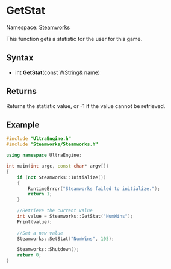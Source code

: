 # GetStat

Namespace: [Steamworks](Steamworks.md)

This function gets a statistic for the user for this game.

## Syntax

- int **GetStat**(const [WString](WString.md)& name)

## Returns

Returns the statistic value, or -1 if the value cannot be retrieved.

## Example

```c++
#include "UltraEngine.h"
#include "Steamworks/Steamworks.h"

using namespace UltraEngine;

int main(int argc, const char* argv[])
{
    if (not Steamworks::Initialize())
    {
        RuntimeError("Steamworks failed to initialize.");
        return 1;
    }

    //Retrieve the current value
    int value = Steamworks::GetStat("NumWins");
    Print(value);
    
    //Set a new value
    Steamworks::SetStat("NumWins", 105);

    Steamworks::Shutdown();
    return 0;
}
```

